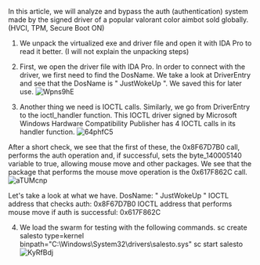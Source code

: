 In this article, we will analyze and bypass the auth (authentication) system made by the signed driver of a popular valorant color aimbot sold globally. (HVCI, TPM, Secure Boot ON)

1. We unpack the virtualized exe and driver file and open it with IDA Pro to read it better. (I will not explain the unpacking steps)

2. First, we open the driver file with IDA Pro. In order to connect with the driver, we first need to find the DosName. We take a look at DriverEntry and see that the DosName is " JustWokeUp
". We saved this for later use.
![Wpns9hE](https://github.com/user-attachments/assets/3fcaf14c-1262-43b1-8f0f-66f1917dedc1)

3. Another thing we need is IOCTL calls. Similarly, we go from DriverEntry to the ioctl_handler function.
This IOCTL driver signed by Microsoft Windows Hardware Compatibility Publisher has 4 IOCTL calls in its handler function.
![64phfC5](https://github.com/user-attachments/assets/e1ccf218-369d-4e49-955b-d28f9c9eeb9b)

After a short check, we see that the first of these, the 0x8F67D7B0 call, performs the auth operation and, if successful, sets the byte_140005140 variable to true, allowing mouse move and other packages. We see
that the package that performs the mouse move operation is the 0x617F862C call.
![aTUMcnp](https://github.com/user-attachments/assets/aa3724ba-8d0c-4ddb-bfb2-2968c40b2b96)

Let's take a look at what we have.
DosName: " JustWokeUp "
IOCTL address that checks auth: 0x8F67D7B0
IOCTL address that performs mouse move if auth is successful: 0x617F862C

4. We load the swarm for testing with the following commands.
sc create salesto type=kernel binpath="C:\Windows\System32\drivers\salesto.sys"
sc start salesto
![KyRfBdj](https://github.com/user-attachments/assets/6cf17c5a-8e76-4e3e-9089-44250ffe9453)
